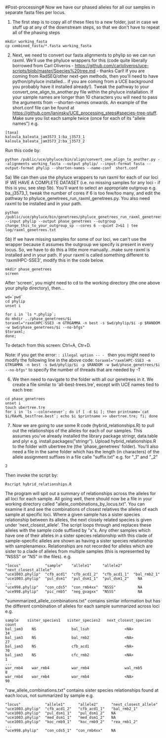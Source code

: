 #Post-processing#
Now we have our phased alleles for all our samples in separate fasta files per locus.

1) The first step is to copy all of these files to a new folder, just in case we stuff up at any of the downstream steps, so that we don't have to repeat all of the phasing steps
```
mkdir working_fasta
cp combined_fasta/*.fasta working_fasta
```

2) Next, we need to convert our fasta alignments to phylip so we can run raxml. We'll use the phyluce wrappers for this (code quite liberally borrowed from Carl Oliveros - https://github.com/carloliveros/uce-scripts/blob/master/Species%20tree.md - thanks Carl! If you are coming from RadSEQ/other next-gen methods, then you'll need to have python/phyluce installed... if you are coming from a UCE background you probably have it installed already!). Tweak the pathway to your convert_one_align_to_another.py file within the phyluce installation. If your sample names are longer than 10 characters you will need to pass the arguments from --shorten-names onwards. An example of the short.conf file can be found at https://github.com/laninsky/UCE_processing_steps#species-tree-stuff. Make sure you list each sample twice (once for each of its "allele names") e.g.
```
[taxa]
kaloula_baleata_jam3573_1:ba_j3573_1
kaloula_baleata_jam3573_2:ba_j3573_2
```
Run this code by:
```
python /public/uce/phyluce/bin/align/convert_one_align_to_another.py --alignments working_fasta --output phylip/ --input-format fasta --output-format phylip --shorten-names --name-conf  short.conf
```

5a) We can then use the phyluce wrappers to run raxml for each of our loci IF WE HAVE A COMPLETE DATASET (i.e. no missing samples for any loci - if this is you, see step 5b). You'll want to select an appropriate outgroup e.g. ba_j3573_1, tweak the number of cores if 6 is too few/too many, and edit the pathway to phyluce_genetrees_run_raxml_genetrees.py. You also need raxml to be installed and in your path.
```
python /public/uce/phyluce/bin/genetrees/phyluce_genetrees_run_raxml_genetrees.py --input phylip --output phase_genetrees --outgroup change_this_to_your_outgroup_sp --cores 6 --quiet 2>&1 | tee log/raxml_genetrees.txt

```

5b) If we have missing samples for some of our loci, we can't use the wrapper because it assumes the outgroup we specify is present in every locus. So, we have to do this a little more manually...make sure raxml is installed and in your path. If your raxml is called something different to 'raxmlHPC-SSE3', modify this in the code below.
```
mkdir phase_genetrees
screen
```
After 'screen', you might need to cd to the working directory (the one above your phylip directory), then...
```
wd=`pwd`
cd phylip
unset i

for i in `ls *.phylip`;
do mkdir ../phase_genetrees/$i
toraxml="raxmlHPC-SSE3 -m GTRGAMMA -n best -s $wd/phylip/$i -p $RANDOM -w $wd/phase_genetrees/$i --no-bfgs"
$toraxml;
done;
```
To detach from this screen: Ctrl+A, Ctr+D. 

Note: if you get the error: ```: illegal option -- - ``` then you might need to modify the following line in the above code:
```toraxml="raxmlHPC-SSE3 -m GTRGAMMA -n best -s $wd/phylip/$i -p $RANDOM -w $wd/phase_genetrees/$i --no-bfgs"```
to specify the number of threads that are needed by -T

6) We then need to navigate to the folder with all our genetrees in it. We create a file similar to 'all-best-trees.tre', except with UCE names tied to each tree:
```
cd phase_genetrees
unset i
touch ubertree.tre
for i in `ls --color=never`; do if [ -d $i ]; then printname=`cat $i/RAxML_bestTree.best`; echo $i $printname >> ubertree.tre; fi; done 
```

7) Now we are going to use some R code (hybrid_relationships.R) to pull out the relationships of the alleles for each of our samples. This assumes you've already installed the library package stringr, data.table and plyr e.g. install.packages("stringr"). Upload hybrid_relationships.R to the folder with ubertree.tre (the 'phase_genetrees' folder). You'll also need a file in the same folder which has the length (in characters) of the allele assignment suffixes in a file calle "suffix.txt" e.g. for "_1" and "_2"
```
2
```
Then invoke the script by:
```
Rscript hybrid_relationships.R
```

The program will spit out a summary of relationships across the alleles for all loci for each sample. All going well, there should now be a file in your working directory called "allele_combinations_by_locus.txt". You can examine it and see the combinations of closest relatives the alleles of each sample at specific loci.  Where a given sample has a sister species relationship between its alleles, the next closely related species is given under 'next_closest_allele'.  The script loops through and replaces these alleles with the sample code suffixed by "x"s. Any other samples which have one of their alleles in a sister species relationship with this clade of sample-specific alleles are shown as having a sister species relationship with samplenamexx. Relationships are not recorded for alleles which are sister to a clade of alleles from multiple samples (this is represented by "NSSS" or "NS" in the files). e.g.
```
"locus"           "sample"    "allele1"     "allele2"     "next_closest_allele"
"uce1003.phylip"  "cfb_acd1"  "cfb_acd1_2"  "cfb_acd1_1"  "bal_rmb2_1" 
"uce1003.phylip"  "pul_dsm1"  "pul_dsm1_1"  "pul_dsm1_2"    NA
...
"uce998.phylip"   "con_cds5"  "con_rmb4xx"  "NSSS"          NA  
"uce998.phylip"   "pic_rmb5"  "neg_gvagxx"  "NSSS"          NA

```
"summmarized_allele_combinations.txt" contains similar information but has the different combination of alleles for each sample summarized across loci e.g.
```
sample    sister_species1   sister_species2   next_closest_species  count
bal_jam3    NS                bal_lsuh                <NA>            34
bal_jam3    NS                bal_rmb2                <NA>            27
bal_jam3    NS                cfb_acd1                <NA>            70
bal_jam3    NS                cfc_rmb2                <NA>            1
...
war_rmb4    war_rmb4          war_rmb4                wal_rmb5        8
war_rmb4    war_rmb4          war_rmb4                <NA>            90

```
 "raw_allele_combinations.txt" contains sister species relationships found at each locus, not summarized by sample e.g.
```
"locus"           "allele1"      "allele2"      "next_closest_allele"
"uce1003.phylip"  "cfb_acd1_2"   "cfb_acd1_1"   "bal_rmb2_1"         
"uce1003.phylip"  "pul_dsm1_1"   "pul_dsm1_2"   NA                   
"uce1003.phylip"  "med_dsm1_1"   "med_dsm1_2"   NA                   
"uce1003.phylip"  "koc_rmb9_1"   "koc_rmb9_2"   "rea_rmb1_2" 
...
"uce998.phylip"   "con_cds5_1"  "con_rmb4xx"    NA
```
